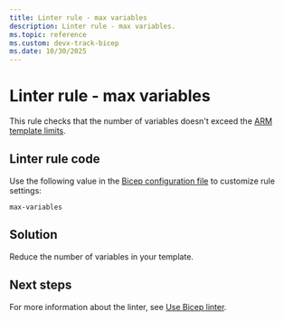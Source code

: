 ```yaml
---
title: Linter rule - max variables
description: Linter rule - max variables.
ms.topic: reference
ms.custom: devx-track-bicep
ms.date: 10/30/2025
---
```


# Linter rule - max variables

This rule checks that the number of variables doesn't exceed the [ARM template limits](../templates/best-practices.md#template-limits).

## Linter rule code

Use the following value in the [Bicep configuration file](bicep-config-linter.md) to customize rule settings:

`max-variables`

## Solution

Reduce the number of variables in your template.

## Next steps

For more information about the linter, see [Use Bicep linter](./linter.md).
